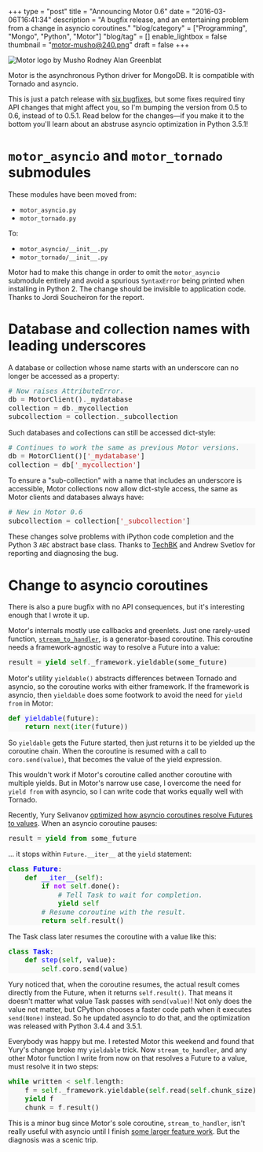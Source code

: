 +++
type = "post"
title = "Announcing Motor 0.6"
date = "2016-03-06T16:41:34"
description = "A bugfix release, and an entertaining problem from a change in asyncio coroutines."
"blog/category" = ["Programming", "Mongo", "Python", "Motor"]
"blog/tag" = []
enable_lightbox = false
thumbnail = "motor-musho@240.png"
draft = false
+++

<p><img style="display:block; margin-left:auto; margin-right:auto;" src="motor-musho.png" alt="Motor logo by Musho Rodney Alan Greenblat" title="motor-musho.png" border="0" /></p>
<p>Motor is the asynchronous Python driver for MongoDB. It is compatible with Tornado and asyncio.</p>
<p>This is just a patch release with <a href="https://jira.mongodb.org/issues/?jql=fixVersion%20%3D%200.6%20AND%20project%20%3D%20MOTOR">six bugfixes</a>, but some fixes required tiny API changes that
might affect you, so I'm bumping the version from 0.5 to 0.6, instead of to 0.5.1. Read below for the changes&mdash;if you make it to the bottom you'll learn about an abstruse asyncio optimization in Python 3.5.1!</p>
<h1 id="motor_asyncio-and-motor_tornado-submodules"><code>motor_asyncio</code> and <code>motor_tornado</code> submodules</h1>
<p>These modules have been moved from:</p>
<ul>
<li><code>motor_asyncio.py</code></li>
<li><code>motor_tornado.py</code></li>
</ul>
<p>To:</p>
<ul>
<li><code>motor_asyncio/__init__.py</code></li>
<li><code>motor_tornado/__init__.py</code></li>
</ul>
<p>Motor had to make this change in order to omit the <code>motor_asyncio</code> submodule
entirely and avoid a spurious <code>SyntaxError</code> being printed when installing in
Python 2. The change should be invisible to application code. Thanks to Jordi Soucheiron for the report.</p>
<h1 id="database-and-collection-names-with-leading-underscores">Database and collection names with leading underscores</h1>
<p>A database or collection whose name starts with an underscore can no longer be
accessed as a property:</p>
<div class="codehilite" style="background: #f8f8f8"><pre style="line-height: 125%"><span style="color: #408080; font-style: italic"># Now raises AttributeError.</span>
db <span style="color: #666666">=</span> MotorClient()<span style="color: #666666">.</span>_mydatabase
collection <span style="color: #666666">=</span> db<span style="color: #666666">.</span>_mycollection
subcollection <span style="color: #666666">=</span> collection<span style="color: #666666">.</span>_subcollection
</pre></div>


<p>Such databases and collections can still be accessed dict-style:</p>
<div class="codehilite" style="background: #f8f8f8"><pre style="line-height: 125%"><span style="color: #408080; font-style: italic"># Continues to work the same as previous Motor versions.</span>
db <span style="color: #666666">=</span> MotorClient()[<span style="color: #BA2121">&#39;_mydatabase&#39;</span>]
collection <span style="color: #666666">=</span> db[<span style="color: #BA2121">&#39;_mycollection&#39;</span>]
</pre></div>


<p>To ensure a "sub-collection" with a name that includes an underscore is
accessible, Motor collections now allow dict-style access, the same as Motor
clients and databases always have:</p>
<div class="codehilite" style="background: #f8f8f8"><pre style="line-height: 125%"><span style="color: #408080; font-style: italic"># New in Motor 0.6</span>
subcollection <span style="color: #666666">=</span> collection[<span style="color: #BA2121">&#39;_subcollection&#39;</span>]    
</pre></div>


<p>These changes solve problems with iPython code completion and the Python 3
<code>ABC</code> abstract base class. Thanks to <a href="https://github.com/TechBK">TechBK</a> and Andrew Svetlov for reporting and diagnosing the bug.</p>
<h1 id="change-to-asyncio-coroutines">Change to asyncio coroutines</h1>
<p>There is also a pure bugfix with no API consequences, but it's interesting enough that I wrote it up.</p>
<p>Motor's internals mostly use callbacks and greenlets. Just one rarely-used function, <a href="http://motor.readthedocs.org/en/stable/api/gridfs.html#motor.motor_tornado.MotorGridOut.stream_to_handler"><code>stream_to_handler</code></a>, is a generator-based coroutine. This coroutine needs a framework-agnostic way to resolve a Future into a value:</p>
<div class="codehilite" style="background: #f8f8f8"><pre style="line-height: 125%">result <span style="color: #666666">=</span> <span style="color: #008000; font-weight: bold">yield</span> <span style="color: #008000">self</span><span style="color: #666666">.</span>_framework<span style="color: #666666">.</span>yieldable(some_future)
</pre></div>


<p>Motor's utility <code>yieldable()</code> abstracts differences between Tornado and asyncio, so the coroutine works with either framework. If the framework is asyncio, then <code>yieldable</code> does some footwork to avoid the need for <code>yield from</code> in Motor:</p>
<div class="codehilite" style="background: #f8f8f8"><pre style="line-height: 125%"><span style="color: #008000; font-weight: bold">def</span> <span style="color: #0000FF">yieldable</span>(future):
    <span style="color: #008000; font-weight: bold">return</span> <span style="color: #008000">next</span>(<span style="color: #008000">iter</span>(future))
</pre></div>


<p>So <code>yieldable</code> gets the Future started, then just returns it to be yielded up the coroutine chain. When the coroutine is resumed with a call to <code>coro.send(value)</code>, that becomes the value of the yield expression.</p>
<p>This wouldn't work if Motor's coroutine called another coroutine with multiple yields. But in Motor's narrow use case, I overcome the need for <code>yield from</code> with asyncio, so I can write code that works equally well with Tornado.</p>
<p>Recently, Yury Selivanov <a href="https://github.com/python/asyncio/pull/289">optimized how asyncio coroutines resolve Futures to values</a>. When an asyncio coroutine pauses:</p>
<div class="codehilite" style="background: #f8f8f8"><pre style="line-height: 125%">result <span style="color: #666666">=</span> <span style="color: #008000; font-weight: bold">yield from</span> some_future
</pre></div>


<p>... it stops within <code>Future.__iter__</code> at the <code>yield</code> statement:</p>
<div class="codehilite" style="background: #f8f8f8"><pre style="line-height: 125%"><span style="color: #008000; font-weight: bold">class</span> <span style="color: #0000FF; font-weight: bold">Future</span>:
    <span style="color: #008000; font-weight: bold">def</span> <span style="color: #0000FF">__iter__</span>(<span style="color: #008000">self</span>):
        <span style="color: #008000; font-weight: bold">if</span> <span style="color: #AA22FF; font-weight: bold">not</span> <span style="color: #008000">self</span><span style="color: #666666">.</span>done():
            <span style="color: #408080; font-style: italic"># Tell Task to wait for completion.</span>
            <span style="color: #008000; font-weight: bold">yield</span> <span style="color: #008000">self</span>
        <span style="color: #408080; font-style: italic"># Resume coroutine with the result.</span>
        <span style="color: #008000; font-weight: bold">return</span> <span style="color: #008000">self</span><span style="color: #666666">.</span>result()
</pre></div>


<p>The Task class later resumes the coroutine with a value like this:</p>
<div class="codehilite" style="background: #f8f8f8"><pre style="line-height: 125%"><span style="color: #008000; font-weight: bold">class</span> <span style="color: #0000FF; font-weight: bold">Task</span>:
    <span style="color: #008000; font-weight: bold">def</span> <span style="color: #0000FF">step</span>(<span style="color: #008000">self</span>, value):
        <span style="color: #008000">self</span><span style="color: #666666">.</span>coro<span style="color: #666666">.</span>send(value)
</pre></div>


<p>Yury noticed that, when the coroutine resumes, the actual result comes directly from the Future, when it returns <code>self.result()</code>. That means it doesn't matter what value Task passes with <code>send(value)</code>!  Not only does the value not matter, but CPython chooses a faster code path when it executes <code>send(None)</code> instead. So he updated asyncio to do that, and the optimization was released with Python 3.4.4 and 3.5.1.</p>
<p>Everybody was happy but me. I retested Motor this weekend and found that Yury's change broke my <code>yieldable</code> trick. Now <code>stream_to_handler</code>, and any other Motor function I write from now on that resolves a Future to a value, must resolve it in two steps:</p>
<div class="codehilite" style="background: #f8f8f8"><pre style="line-height: 125%"><span style="color: #008000; font-weight: bold">while</span> written <span style="color: #666666">&lt;</span> <span style="color: #008000">self</span><span style="color: #666666">.</span>length:
    f <span style="color: #666666">=</span> <span style="color: #008000">self</span><span style="color: #666666">.</span>_framework<span style="color: #666666">.</span>yieldable(<span style="color: #008000">self</span><span style="color: #666666">.</span>read(<span style="color: #008000">self</span><span style="color: #666666">.</span>chunk_size))
    <span style="color: #008000; font-weight: bold">yield</span> f
    chunk <span style="color: #666666">=</span> f<span style="color: #666666">.</span>result()
</pre></div>


<p>This is a minor bug since Motor's sole coroutine, <code>stream_to_handler</code>, isn't really useful with asyncio until I finish <a href="https://jira.mongodb.org/browse/MOTOR-92">some larger feature work</a>. But the diagnosis was a scenic trip.</p>
    